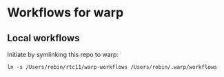 # Workflows for warp

## Local workflows
Initiate by symlinking this repo to warp:

`ln -s /Users/robin/rtc11/warp-workflows /Users/robin/.warp/workflows`
